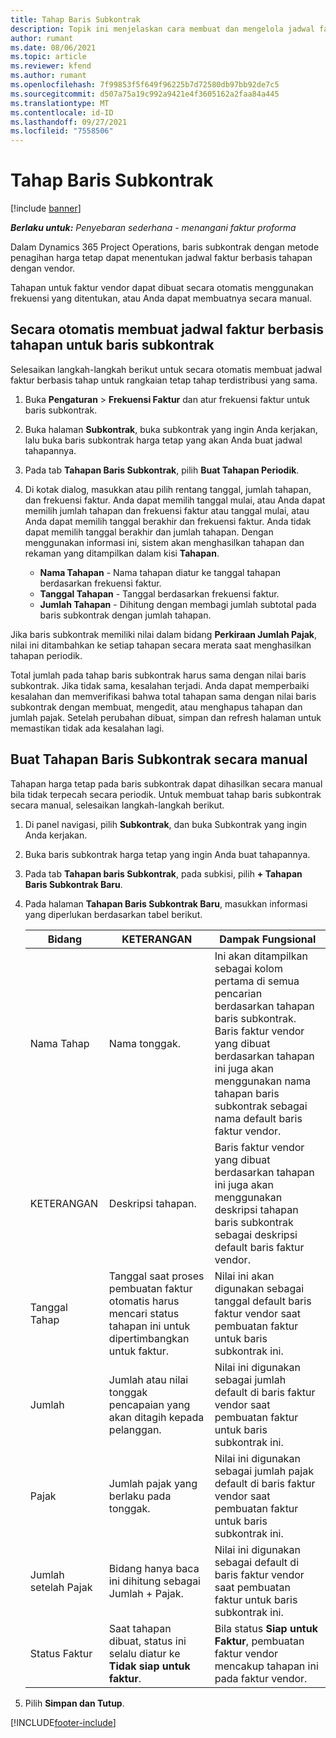 ```yaml
---
title: Tahap Baris Subkontrak
description: Topik ini menjelaskan cara membuat dan mengelola jadwal faktur berbasis tahapan untuk subkontrak dengan vendor.
author: rumant
ms.date: 08/06/2021
ms.topic: article
ms.reviewer: kfend
ms.author: rumant
ms.openlocfilehash: 7f99853f5f649f96225b7d72580db97bb92de7c5
ms.sourcegitcommit: d507a75a19c992a9421e4f3605162a2faa84a445
ms.translationtype: MT
ms.contentlocale: id-ID
ms.lasthandoff: 09/27/2021
ms.locfileid: "7558506"
---
```

# <a name="subcontract-line-milestones"></a>Tahap Baris Subkontrak

[!include [banner](../../includes/dataverse-preview.md)]

_**Berlaku untuk:** Penyebaran sederhana - menangani faktur proforma_

Dalam Dynamics 365 Project Operations, baris subkontrak dengan metode penagihan harga tetap dapat menentukan jadwal faktur berbasis tahapan dengan vendor.

Tahapan untuk faktur vendor dapat dibuat secara otomatis menggunakan frekuensi yang ditentukan, atau Anda dapat membuatnya secara manual.

## <a name="automatically-create-a-milestone-based-invoice-schedule-for-a-subcontract-line"></a>Secara otomatis membuat jadwal faktur berbasis tahapan untuk baris subkontrak

Selesaikan langkah-langkah berikut untuk secara otomatis membuat jadwal faktur berbasis tahap untuk rangkaian tetap tahap terdistribusi yang sama.

1. Buka **Pengaturan** > **Frekuensi Faktur** dan atur frekuensi faktur untuk baris subkontrak.
2. Buka halaman **Subkontrak**, buka subkontrak yang ingin Anda kerjakan, lalu buka baris subkontrak harga tetap yang akan Anda buat jadwal tahapannya.
3. Pada tab **Tahapan Baris Subkontrak**, pilih **Buat Tahapan Periodik**.
4. Di kotak dialog, masukkan atau pilih rentang tanggal, jumlah tahapan, dan frekuensi faktur. Anda dapat memilih tanggal mulai, atau Anda dapat memilih jumlah tahapan dan frekuensi faktur atau tanggal mulai, atau Anda dapat memilih tanggal berakhir dan frekuensi faktur. Anda tidak dapat memilih tanggal berakhir dan jumlah tahapan.
Dengan menggunakan informasi ini, sistem akan menghasilkan tahapan dan rekaman yang ditampilkan dalam kisi **Tahapan**.

   - **Nama Tahapan** - Nama tahapan diatur ke tanggal tahapan berdasarkan frekuensi faktur.
   - **Tanggal Tahapan** - Tanggal berdasarkan frekuensi faktur.
   - **Jumlah Tahapan** - Dihitung dengan membagi jumlah subtotal pada baris subkontrak dengan jumlah tahapan.

Jika baris subkontrak memiliki nilai dalam bidang **Perkiraan Jumlah Pajak**, nilai ini ditambahkan ke setiap tahapan secara merata saat menghasilkan tahapan periodik.

Total jumlah pada tahap baris subkontrak harus sama dengan nilai baris subkontrak. Jika tidak sama, kesalahan terjadi. Anda dapat memperbaiki kesalahan dan memverifikasi bahwa total tahapan sama dengan nilai baris subkontrak dengan membuat, mengedit, atau menghapus tahapan dan jumlah pajak. Setelah perubahan dibuat, simpan dan refresh halaman untuk memastikan tidak ada kesalahan lagi.

## <a name="manually-create-subcontract-line-milestones"></a>Buat Tahapan Baris Subkontrak secara manual

Tahapan harga tetap pada baris subkontrak dapat dihasilkan secara manual bila tidak terpecah secara periodik. Untuk membuat tahap baris subkontrak secara manual, selesaikan langkah-langkah berikut.

1. Di panel navigasi, pilih **Subkontrak**, dan buka Subkontrak yang ingin Anda kerjakan.
2. Buka baris subkontrak harga tetap yang ingin Anda buat tahapannya.
3. Pada tab **Tahapan baris Subkontrak**, pada subkisi, pilih **+ Tahapan Baris Subkontrak Baru**.
4. Pada halaman **Tahapan Baris Subkontrak Baru**, masukkan informasi yang diperlukan berdasarkan tabel berikut.

    | Bidang | KETERANGAN |Dampak Fungsional|
    | --- | --- |----------------------|
    | Nama Tahap | Nama tonggak. |Ini akan ditampilkan sebagai kolom pertama di semua pencarian berdasarkan tahapan baris subkontrak. Baris faktur vendor yang dibuat berdasarkan tahapan ini juga akan menggunakan nama tahapan baris subkontrak sebagai nama default baris faktur vendor.|
    | KETERANGAN | Deskripsi tahapan. |Baris faktur vendor yang dibuat berdasarkan tahapan ini juga akan menggunakan deskripsi tahapan baris subkontrak sebagai deskripsi default baris faktur vendor.|
    | Tanggal Tahap | Tanggal saat proses pembuatan faktur otomatis harus mencari status tahapan ini untuk dipertimbangkan untuk faktur.| Nilai ini akan digunakan sebagai tanggal default baris faktur vendor saat pembuatan faktur untuk baris subkontrak ini. |
    | Jumlah | Jumlah atau nilai tonggak pencapaian yang akan ditagih kepada pelanggan. |Nilai ini digunakan sebagai jumlah default di baris faktur vendor saat pembuatan faktur untuk baris subkontrak ini. |
    | Pajak | Jumlah pajak yang berlaku pada tonggak.| Nilai ini digunakan sebagai jumlah pajak default di baris faktur vendor saat pembuatan faktur untuk baris subkontrak ini. |
    | Jumlah setelah Pajak | Bidang hanya baca ini dihitung sebagai Jumlah + Pajak.|Nilai ini digunakan sebagai default di baris faktur vendor saat pembuatan faktur untuk baris subkontrak ini. |
    | Status Faktur | Saat tahapan dibuat, status ini selalu diatur ke  **Tidak siap untuk faktur**.|  Bila status **Siap untuk Faktur**, pembuatan faktur vendor mencakup tahapan ini pada faktur vendor. |

5. Pilih **Simpan dan Tutup**.


[!INCLUDE[footer-include](../../includes/footer-banner.md)]
